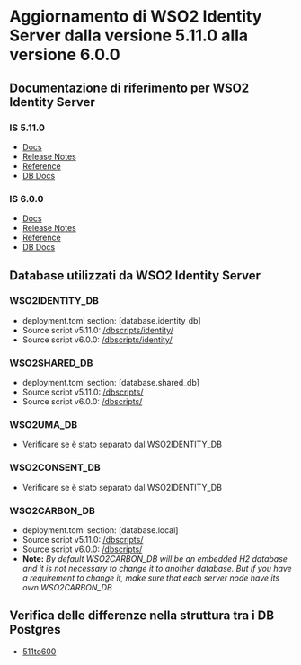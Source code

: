 # Aggiornamento di WSO2 Identity Server dalla versione 5.11.0 alla versione 6.0.0

## Documentazione di riferimento per WSO2 Identity Server

### IS 5.11.0
* [Docs](https://is.docs.wso2.com/en/5.11.0/)
* [Release Notes](https://is.docs.wso2.com/en/5.11.0/get-started/about-this-release/)
* [Reference](https://is.docs.wso2.com/en/5.11.0/references/references-overview/)
* [DB Docs](https://is.docs.wso2.com/en/5.11.0/setup/working-with-databases/)

### IS 6.0.0
* [Docs](https://is.docs.wso2.com/en/6.0.0/)
* [Release Notes](https://is.docs.wso2.com/en/6.0.0/get-started/about-this-release/)
* [Reference](https://is.docs.wso2.com/en/6.0.0/references/references-overview/)
* [DB Docs](https://is.docs.wso2.com/en/6.0.0/deploy/work-with-databases/)

## Database utilizzati da WSO2 Identity Server

### WSO2IDENTITY_DB
* deployment.toml section: [database.identity_db]
* Source script v5.11.0: [<IS-HOME>/dbscripts/identity/](/is/wso2is-5.11.0/dbscripts/identity/)
* Source script v6.0.0: [<IS-HOME>/dbscripts/identity/](/am/wso2is-6.0.0/dbscripts/identity/)

### WSO2SHARED_DB
* deployment.toml section: [database.shared_db]
* Source script v5.11.0: [<IS-HOME>/dbscripts/](/is/wso2is-5.11.0/dbscripts/)
* Source script v6.0.0: [<IS-HOME>/dbscripts/](/is/wso2is-6.0.0/dbscripts/)

### WSO2UMA_DB
* Verificare se è stato separato dal WSO2IDENTITY_DB

### WSO2CONSENT_DB
* Verificare se è stato separato dal WSO2IDENTITY_DB

### WSO2CARBON_DB
* deployment.toml section: [database.local]
* Source script v5.11.0: [<IS-HOME>/dbscripts/](/is/wso2is-5.11.0/dbscripts/)
* Source script v6.0.0: [<IS-HOME>/dbscripts/](/is/wso2is-6.0.0/dbscripts/)
* **Note:** *By default WSO2CARBON_DB will be an embedded H2 database and it is not necessary to change it to another database. But if you have a requirement to change it, make sure that each server node have its own WSO2CARBON_DB*

## Verifica delle differenze nella struttura tra i DB Postgres
* [511to600](/is/511to600/db/postgres/)